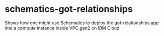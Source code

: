 # schematics-got-relationships
Shows how one might use Schematics to deploy the got-relationships app into a compute instance inside VPC gen2 on IBM Cloud
